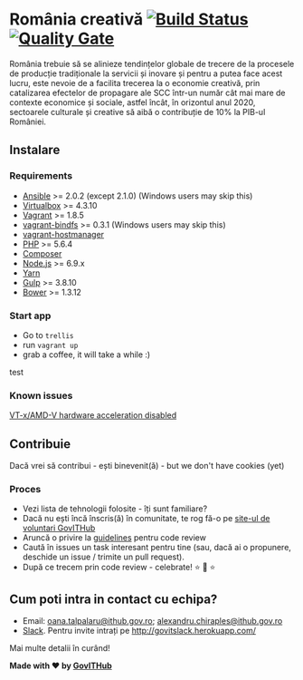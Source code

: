 # România creativă [![Build Status](https://travis-ci.org/gov-ithub/romania-creativa.svg?branch=master)](https://travis-ci.org/gov-ithub/romania-creativa) [![Quality Gate](https://sonarqube.com/api/badges/gate?key=govithub:romania-creativa)](https://sonarqube.com/dashboard?id=govithub:romania-creativa)

România trebuie să se alinieze tendințelor globale de trecere de la procesele de producție tradiționale la servicii și inovare și pentru a putea face acest lucru, este nevoie de a facilita trecerea la o economie creativă, prin catalizarea efectelor de propagare ale SCC într-un număr cât mai mare de contexte economice și sociale, astfel încât, în orizontul anul 2020, sectoarele culturale și creative să aibă o contribuție de 10% la PIB-ul României.

## Instalare
### Requirements

* [Ansible](http://docs.ansible.com/ansible/intro_installation.html#latest-releases-via-pip) >= 2.0.2 (except 2.1.0) (Windows users may skip this)
* [Virtualbox](https://www.virtualbox.org/wiki/Downloads) >= 4.3.10
* [Vagrant](https://www.vagrantup.com/downloads.html) >= 1.8.5
* [vagrant-bindfs](https://github.com/gael-ian/vagrant-bindfs#installation) >= 0.3.1 (Windows users may skip this)
* [vagrant-hostmanager](https://github.com/smdahlen/vagrant-hostmanager#installation)
* [PHP](http://php.net/manual/en/install.php) >= 5.6.4
* [Composer](https://getcomposer.org/download/)
* [Node.js](http://nodejs.org/) >= 6.9.x
* [Yarn](https://yarnpkg.com/en/docs/install)
* [Gulp](https://github.com/gulpjs/gulp/blob/master/docs/getting-started.md) >= 3.8.10
* [Bower](https://github.com/bower/bower/blob/master/README.md#install) >= 1.3.12

### Start app
* Go to `trellis`
* run `vagrant up`
* grab a coffee, it will take a while :)

test

### Known issues
[VT-x/AMD-V hardware acceleration disabled](https://forums.virtualbox.org/viewtopic.php?f=2&t=70291)

## Contribuie

Dacă vrei să contribui - ești binevenit(ă) - but we don't have cookies (yet) 

### Proces
- Vezi lista de tehnologii folosite - îți sunt familiare?
- Dacă nu ești încă înscris(ă) în comunitate, te rog fă-o pe [site-ul de voluntari GovITHub](http://voluntari.ithub.gov.ro/)
- Aruncă o privire la [guidelines](https://github.com/gov-ithub/guidelines/blob/master/CODE_REVIEW.md) pentru code review 
- Caută în issues un task interesant pentru tine (sau, dacă ai o propunere, deschide un issue / trimite un pull request). 
- După ce trecem prin code review - celebrate! :star: :star2: :star:

## Cum poti intra in contact cu echipa?
- Email: oana.talpalaru@ithub.gov.ro; alexandru.chiraples@ithub.gov.ro
- [Slack](https://govithub.slack.com/messages/romania-creativa/details/). Pentru invite intrați pe http://govitslack.herokuapp.com/

Mai multe detalii în curând! 

**Made with :heart: by [GovITHub](http://ithub.gov.ro)**
